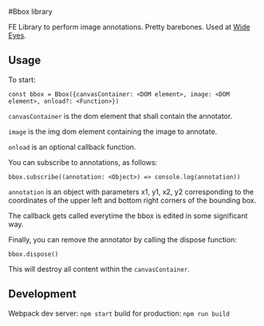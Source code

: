 #Bbox library

FE Library to perform image annotations. Pretty barebones. Used at [Wide Eyes](http://wide-eyes.it).

## Usage

To start:

` const bbox = Bbox({canvasContainer: <DOM element>, image: <DOM element>, onload?: <Function>}) `

`canvasContainer` is the dom element that shall contain the annotator.

`image` is the img dom element containing the image to annotate.

`onload` is an optional callback function.

You can subscribe to annotations, as follows:

` bbox.subscribe((annotation: <Object>) => console.log(annotation)) `

`annotation` is an object with parameters x1, y1, x2, y2 corresponding to the coordinates of the upper left and bottom right corners of the bounding box.

The callback gets called everytime the bbox is edited in some significant way.

Finally, you can remove the annotator by calling the dispose function:

` bbox.dispose() `

This will destroy all content within the `canvasContainer`.


## Development

Webpack dev server: `npm start`
build for production: `npm run build`